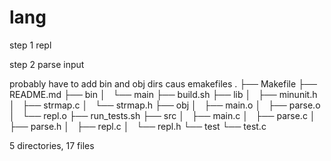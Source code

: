 lang
====

step 1 repl


step 2 parse input

probably have to add bin and obj dirs caus emakefiles
.
├── Makefile
├── README.md
├── bin
│   └── main
├── build.sh
├── lib
│   ├── minunit.h
│   ├── strmap.c
│   └── strmap.h
├── obj
│   ├── main.o
│   ├── parse.o
│   └── repl.o
├── run_tests.sh
├── src
│   ├── main.c
│   ├── parse.c
│   ├── parse.h
│   ├── repl.c
│   └── repl.h
└── test
    └── test.c

5 directories, 17 files
